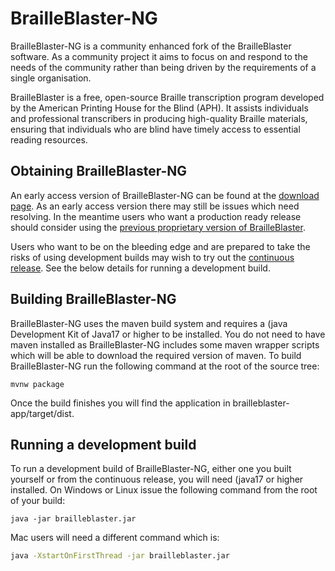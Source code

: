 # BrailleBlaster-NG

BrailleBlaster-NG is a community enhanced fork of the BrailleBlaster software. As a community project it aims to focus on and respond to the needs of the community rather than being driven by the requirements of a single organisation.

BrailleBlaster is a free, open-source Braille transcription program developed by the American Printing House for the Blind (APH). It assists individuals and professional transcribers in producing high-quality Braille materials, ensuring that individuals who are blind have timely access to essential reading resources.

## Obtaining BrailleBlaster-NG

An early access version of BrailleBlaster-NG can be found at the [download page](https://download.brailleblasster-ng.app/download.html). As an early access version there may still be issues which need resolving. In the meantime users who want a production ready release should consider using the [previous proprietary version of BrailleBlaster](https://brailleblaster.org/download.php).

Users who want to be on the bleeding edge and are prepared to take the risks of using development builds may wish to try out the [continuous release](https://github.com/mwhapples/brailleblaster-ng/releases/continuous). See the below details for running a development build.

## Building BrailleBlaster-NG

BrailleBlaster-NG uses the maven build system and requires a (java Development Kit of Java17 or higher to be installed. You do not need to have maven installed as BrailleBlaster-NG includes some maven wrapper scripts which will be able to download the required version of maven. To build BrailleBlaster-NG run the following command at the root of the source tree:
```command line
mvnw package
```
Once the build finishes you will find the application in brailleblaster-app/target/dist.

## Running a development build

To run a development build of BrailleBlaster-NG, either one you built yourself or from the continuous release, you will need (java17 or higher installed. On Windows or Linux issue the following command from the root of your build:
```command line
java -jar brailleblaster.jar
```
Mac users will need a different command which is:
```bash
java -XstartOnFirstThread -jar brailleblaster.jar
```
